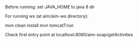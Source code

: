Before running:
set JAVA_HOME to java 8 dir

For running ws (at aim/aim-ws directory):

mvn clean install
mvn tomcat7:run

Check first entry point at localhost:8080/aim-soap/getActivities
